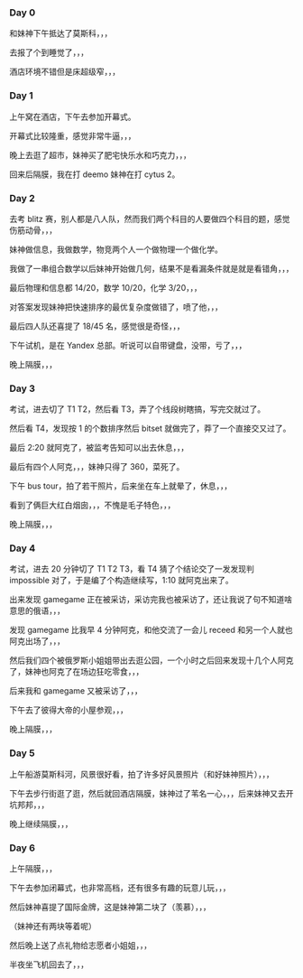 ### Day 0

和妹神下午抵达了莫斯科，，，

去报了个到睡觉了，，，

酒店环境不错但是床超级窄，，，

### Day 1

上午窝在酒店，下午去参加开幕式。

开幕式比较隆重，感觉非常牛逼，，，

晚上去逛了超市，妹神买了肥宅快乐水和巧克力，，，

回来后隔膜，我在打 deemo 妹神在打 cytus 2。

### Day 2

去考 blitz 赛，别人都是八人队，然而我们两个科目的人要做四个科目的题，感觉伤筋动骨，，，

妹神做信息，我做数学，物竞两个人一个做物理一个做化学。

我做了一串组合数学以后妹神开始做几何，结果不是看漏条件就是就是看错角，，，

最后物理和信息都 14/20，数学 10/20，化学 3/20，，，

对答案发现妹神把快速排序的最优复杂度做错了，喷了他，，，

最后四人队还喜提了 18/45 名，感觉很是奇怪，，，

下午试机，是在 Yandex 总部。听说可以自带键盘，没带，亏了，，，

晚上隔膜，，，

### Day 3

考试，进去切了 T1 T2，然后看 T3，弄了个线段树瞎搞，写完交就过了。

然后看 T4，发现按 1 的个数排序然后 bitset 就做完了，莽了一个直接交又过了。

最后 2:20 就阿克了，被监考告知可以出去休息，，，

最后有四个人阿克，，，妹神只得了 360，菜死了。

下午 bus tour，拍了若干照片，后来坐在车上就晕了，休息，，，

看到了俩巨大红白烟囱，，，不愧是毛子特色，，，

晚上隔膜，，，

### Day 4

考试，进去 20 分钟切了 T1 T2 T3，看 T4 猜了个结论交了一发发现判 impossible 对了，于是编了个构造继续写，1:10 就阿克出来了。

出来发现 gamegame 正在被采访，采访完我也被采访了，还让我说了句不知道啥意思的俄语，，，

发现 gamegame 比我早 4 分钟阿克，和他交流了一会儿 receed 和另一个人就也阿克出场了，，，

然后我们四个被俄罗斯小姐姐带出去逛公园，一个小时之后回来发现十几个人阿克了，妹神也阿克了在场边狂吃零食，，，

后来我和 gamegame 又被采访了，，，

下午去了彼得大帝的小屋参观，，，

晚上隔膜，，，

### Day 5

上午船游莫斯科河，风景很好看，拍了许多好风景照片（和好妹神照片），，，

下午去步行街逛了逛，然后就回酒店隔膜，妹神过了苇名一心，，，后来妹神又去开坑邦邦，，，

晚上继续隔膜，，，

### Day 6

上午隔膜，，，

下午去参加闭幕式，也非常高档，还有很多有趣的玩意儿玩，，，

然后妹神喜提了国际金牌，这是妹神第二块了（羡慕），，，

（妹神还有两块等着呢）

然后晚上送了点礼物给志愿者小姐姐，，，

半夜坐飞机回去了，，，